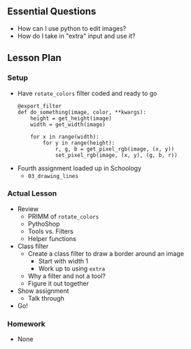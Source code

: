 ## Essential Questions

- How can I use python to edit images?
- How do I take in "extra" input and use it?

## Lesson Plan

### Setup

- Have `rotate_colors` filter coded and ready to go
    ```
    @export_filter
    def do_something(image, color, **kwargs):
        height = get_height(image)
        width = get_width(image)

        for x in range(width):
            for y in range(height):
                r, g, b = get_pixel_rgb(image, (x, y))
                set_pixel_rgb(image, (x, y), (g, b, r))
    ```
- Fourth assignment loaded up in Schoology
    - `03_drawing_lines`

### Actual Lesson

- Review
    - PRIMM of `rotate_colors`
    - PythoShop
    - Tools vs. Filters
    - Helper functions
- Class filter
    - Create a class filter to draw a border around an image
        - Start with width 1
        - Work up to using `extra`
    - Why a filter and not a tool?
    - Figure it out together
- Show assignment
    - Talk through
- Go!

### Homework

- None
